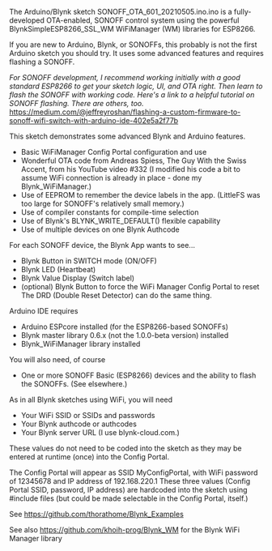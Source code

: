 The Arduino/Blynk sketch SONOFF_OTA_601_20210505.ino.ino is a fully-developed OTA-enabled, SONOFF control system using the powerful BlynkSimpleESP8266_SSL_WM WiFiManager (WM) libraries for ESP8266. 

If you are new to Arduino, Blynk, or SONOFFs, this probably is not the first Arduino sketch you should try. It uses some advanced features and requires flashing a SONOFF. 

_For SONOFF development, I recommend working initially with a good standard ESP8266 to get your sketch logic, UI, and OTA right. Then learn to flash the SONOFF with working code. Here's a link to a helpful tutorial on SONOFF flashing. There are others, too._
https://medium.com/@jeffreyroshan/flashing-a-custom-firmware-to-sonoff-wifi-switch-with-arduino-ide-402e5a2f77b 
   
This sketch demonstrates some advanced Blynk and Arduino features.
* Basic WiFiManager Config Portal configuration and use
* Wonderful OTA code from Andreas Spiess, The Guy With the Swiss Accent, from his YouTube video #332  (I modified his code a bit to assume WiFi connection is already in place - done my Blynk_WiFiManager.)
* Use of EEPROM to remember the device labels in the app. (LittleFS was too large for SONOFF's relatively small memory.)
* Use of compiler constants for compile-time selection
* Use of Blynk's BLYNK_WRITE_DEFAULT() flexible capability
* Use of multiple devices on one Blynk Authcode

For each SONOFF device, the Blynk App wants to see...
* Blynk Button in SWITCH mode (ON/OFF)
* Blynk LED (Heartbeat)
* Blynk Value Display (Switch label)
* (optional) Blynk Button to force the WiFi Manager Config Portal to reset
             The DRD (Double Reset Detector) can do the same thing.

Arduino IDE requires 
* Arduino ESPcore installed (for the ESP8266-based SONOFFs)
* Blynk master library 0.6.x (not the 1.0.0-beta version) installed
* Blynk_WiFiManager library installed

You will also need, of course
* One or more SONOFF Basic (ESP8266) devices and the ability to flash the SONOFFs. (See elsewhere.)

As in all Blynk sketches using WiFi, you will need
* Your WiFi SSID or SSIDs and passwords
* Your Blynk authcode or authcodes
* Your Blynk server URL (I use blynk-cloud.com.)

These values do not need to be coded into the sketch as they may be entered at runtime (once) into the Config Portal.

The Config Portal will appear as SSID MyConfigPortal, with WiFi password of 12345678
and IP address of 192.168.220.1
These three values (Config Portal SSID, password, IP address) are hardcoded into the sketch
using #include files (but could be made selectable in the Config Portal, itself.)

See https://github.com/thorathome/Blynk_Examples
   
See also https://github.com/khoih-prog/Blynk_WM for the Blynk WiFi Manager library

